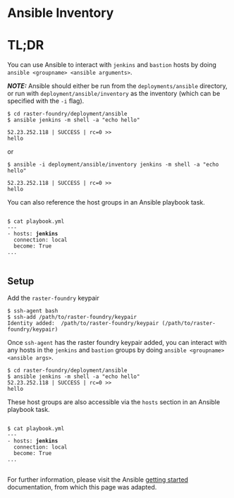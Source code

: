 # Ansible Inventory

# TL;DR
You can use Ansible to interact with `jenkins` and `bastion` hosts by doing `ansible <groupname> <ansible arguments>`. 

***NOTE:*** Ansible should either be run from the `deployments/ansible` directory, or run with `deployment/ansible/inventory` as the inventory (which can be specified with the `-i` flag).

```
$ cd raster-foundry/deployment/ansible
$ ansible jenkins -m shell -a "echo hello"

52.23.252.118 | SUCCESS | rc=0 >>
hello
```

or 

```
$ ansible -i deployment/ansible/inventory jenkins -m shell -a "echo hello"

52.23.252.118 | SUCCESS | rc=0 >>
hello
```

You can also reference the host groups in an Ansible playbook task.

<pre>
<code>
$ cat playbook.yml
---
- hosts: <b>jenkins</b>
  connection: local
  become: True
...
</code>
</pre>

## Setup 

Add the `raster-foundry` keypair
```
$ ssh-agent bash
$ ssh-add /path/to/raster-foundry/keypair
Identity added:  /path/to/raster-foundry/keypair (/path/to/raster-foundry/keypair)
```

Once `ssh-agent` has the raster foundry keypair added, you can interact with any hosts in the `jenkins` and `bastion` groups by doing `ansible <groupname> <ansible args>`.


```
$ cd raster-foundry/deployment/ansible 
$ ansible jenkins -m shell -a "echo hello"
52.23.252.118 | SUCCESS | rc=0 >>
hello
```
These host groups are also accessible via the `hosts` section in an Ansible playbook task. 

<pre>
<code>
$ cat playbook.yml
---
- hosts: <b>jenkins</b>
  connection: local
  become: True
...
</code>
</pre>

For further information, please visit the Ansible [getting started](http://docs.ansible.com/ansible/intro_getting_started.html) documentation, from which this page was adapted.